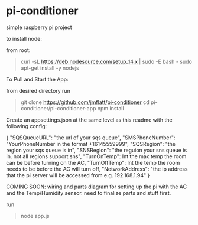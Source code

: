 # pi-conditioner
simple raspberry pi project

to install node: 

from root: 

> curl -sL https://deb.nodesource.com/setup_14.x | sudo -E bash -
>sudo apt-get install -y nodejs

To Pull and Start the App:

from desired directory run 
> git clone https://github.com/jmflatt/pi-conditioner
> cd pi-conditioner/pi-conditioner-app
> npm install 

Create an appsettings.json at the same level as this readme with the following config: 

{
    "SQSQueueURL": "the url of your sqs queue",
    "SMSPhoneNumber": "YourPhoneNumber in the format +16145559999",
    "SQSRegion": "the region your sqs queue is in",
    "SNSRegion": "the reguion your sns queue is in. not all regions support sns",
    "TurnOnTemp": Int the max temp the room can be before turning on the AC,
    "TurnOffTemp": Int the temp the room needs to be before the AC will turn off,
    "NetworkAddress": "the ip address that the pi server will be accessed from e.g. 192.168.1.94"
}


COMING SOON: wiring and parts diagram for setting up the pi with the AC and the Temp/Humidity sensor. need to finalize parts and stuff first. 


run 
> node app.js





